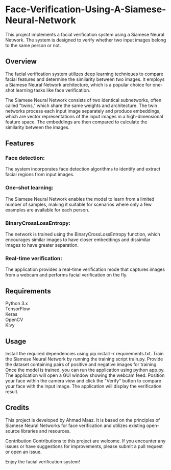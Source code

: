# Face-Verification-Using-A-Siamese-Neural-Network
This project implements a facial verification system using a Siamese Neural Network. The system is designed to verify whether two input images belong to the same person or not.

## Overview
The facial verification system utilizes deep learning techniques to compare facial features and determine the similarity between two images. It employs a Siamese Neural Network architecture, which is a popular choice for one-shot learning tasks like face verification.

The Siamese Neural Network consists of two identical subnetworks, often called "twins," which share the same weights and architecture. The twin networks process each input image separately and produce embeddings, which are vector representations of the input images in a high-dimensional feature space. The embeddings are then compared to calculate the similarity between the images.

## Features
### Face detection:
The system incorporates face detection algorithms to identify and extract facial regions from input images.

### One-shot learning:
The Siamese Neural Network enables the model to learn from a limited number of samples, making it suitable for scenarios where only a few examples are available for each person.

### BinaryCrossLossEntropy:
The network is trained using the BinaryCrossLossEntropy function, which encourages similar images to have closer embeddings and dissimilar images to have greater separation.

### Real-time verification:
The application provides a real-time verification mode that captures images from a webcam and performs facial verification on the fly.

## Requirements
Python 3.x  
TensorFlow  
Keras  
OpenCV  
Kivy  

## Usage
Install the required dependencies using pip install -r requirements.txt. Train the Siamese Neural Network by running the training script train.py. Provide the dataset containing pairs of positive and negative images for training. Once the model is trained, you can run the application using python app.py. The application will open a GUI window showing the webcam feed. Position your face within the camera view and click the "Verify" button to compare your face with the input image. The application will display the verification result.

## Credits
This project is developed by Ahmad Maaz. It is based on the principles of Siamese Neural Networks for face verification and utilizes existing open-source libraries and resources.

Contribution Contributions to this project are welcome. If you encounter any issues or have suggestions for improvements, please submit a pull request or open an issue.

Enjoy the facial verification system!
